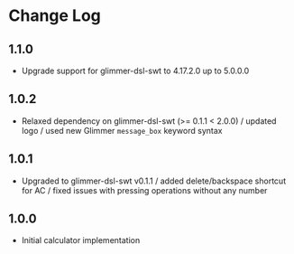 # Change Log

## 1.1.0

- Upgrade support for glimmer-dsl-swt to 4.17.2.0 up to 5.0.0.0

## 1.0.2

- Relaxed dependency on glimmer-dsl-swt (>= 0.1.1 < 2.0.0) / updated logo / used new Glimmer `message_box` keyword syntax

## 1.0.1

- Upgraded to glimmer-dsl-swt v0.1.1 / added delete/backspace shortcut for AC / fixed issues with pressing operations without any number

## 1.0.0

- Initial calculator implementation
